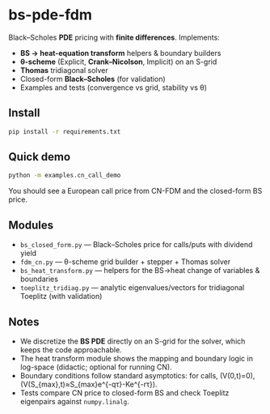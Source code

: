 # bs-pde-fdm

Black–Scholes **PDE** pricing with **finite differences**. Implements:
- **BS → heat-equation transform** helpers & boundary builders
- **θ-scheme** (Explicit, **Crank–Nicolson**, Implicit) on an S-grid
- **Thomas** tridiagonal solver
- Closed-form **Black–Scholes** (for validation)
- Examples and tests (convergence vs grid, stability vs θ)

## Install
```bash
pip install -r requirements.txt
```

## Quick demo
```bash
python -m examples.cn_call_demo
```
You should see a European call price from CN-FDM and the closed-form BS price.

## Modules
- `bs_closed_form.py` — Black–Scholes price for calls/puts with dividend yield
- `fdm_cn.py` — θ-scheme grid builder + stepper + Thomas solver
- `bs_heat_transform.py` — helpers for the BS→heat change of variables & boundaries
- `toeplitz_tridiag.py` — analytic eigenvalues/vectors for tridiagonal Toeplitz (with validation)

## Notes
- We discretize the **BS PDE** directly on an S-grid for the solver, which keeps the code approachable.
- The heat transform module shows the mapping and boundary logic in log-space (didactic; optional for running CN).
- Boundary conditions follow standard asymptotics: for calls, \(V(0,t)=0\), \(V(S_{max},t)≈S_{max}e^{-qτ}-Ke^{-rτ}\).
- Tests compare CN price to closed-form BS and check Toeplitz eigenpairs against `numpy.linalg`.

